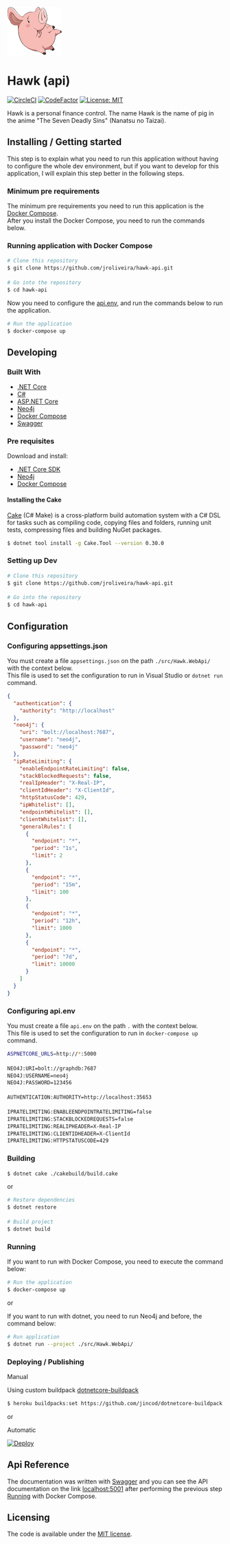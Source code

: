 ![Hawk - logo][hawk_anime]

# Hawk (api)

[![CircleCI](https://circleci.com/gh/jroliveira/hawk-api/tree/master.svg?style=svg&circle-token=d587c191aee3dcb4b2ae7c23132585d36baa9808)](https://circleci.com/gh/jroliveira/hawk-api/tree/master)
[![CodeFactor](https://www.codefactor.io/repository/github/jroliveira/hawk-api/badge)](https://www.codefactor.io/repository/github/jroliveira/hawk-api)
[![License: MIT](http://img.shields.io/badge/license-MIT-blue.svg)](LICENSE)

Hawk is a personal finance control. The name Hawk is the name of pig in the anime "The Seven Deadly Sins" (Nanatsu no Taizai).

## Installing / Getting started

This step is to explain what you need to run this application without having to configure the whole dev environment, but if you want to develop for this application, I will explain this step better in the following steps.

### Minimum pre requirements

The minimum pre requirements you need to run this application is the [Docker Compose](https://docs.docker.com/compose/install/).  
After you install the Docker Compose, you need to run the commands below.

### Running application with Docker Compose

```bash
# Clone this repository
$ git clone https://github.com/jroliveira/hawk-api.git

# Go into the repository
$ cd hawk-api
```

Now you need to configure the [api.env](#configuring-api.env), and run the commands below to run the application.

```bash
# Run the application
$ docker-compose up
```

## Developing

### Built With

 - [.NET Core](https://docs.microsoft.com/en-us/dotnet/core/)
 - [C#](https://docs.microsoft.com/en-us/dotnet/csharp/)
 - [ASP.NET Core](https://docs.microsoft.com/en-ca/aspnet/core/)
 - [Neo4j](https://neo4j.com/developer/)
 - [Docker Compose](https://docs.docker.com/compose/)
 - [Swagger](https://swagger.io/)

### Pre requisites

Download and install:

 - [.NET Core SDK](https://www.microsoft.com/net/download)
 - [Neo4j](https://neo4j.com/download/)
 - [Docker Compose](https://docs.docker.com/compose/install/)

#### Installing the Cake

[Cake](https://github.com/cake-build/cake) (C# Make) is a cross-platform build automation system with a C# DSL for tasks such as compiling code, copying files and folders, running unit tests, compressing files and building NuGet packages.

```bash
$ dotnet tool install -g Cake.Tool --version 0.30.0
```

### Setting up Dev

```bash
# Clone this repository
$ git clone https://github.com/jroliveira/hawk-api.git

# Go into the repository
$ cd hawk-api
```

## Configuration

### Configuring appsettings.json

You must create a file `appsettings.json` on the path `./src/Hawk.WebApi/` with the context below.  
This file is used to set the configuration to run in Visual Studio or `dotnet run` command.

``` json
{
  "authentication": {
    "authority": "http://localhost"
  },
  "neo4j": {
    "uri": "bolt://localhost:7687",
    "username": "neo4j",
    "password": "neo4j"
  },
  "ipRateLimiting": {
    "enableEndpointRateLimiting": false,
    "stackBlockedRequests": false,
    "realIpHeader": "X-Real-IP",
    "clientIdHeader": "X-ClientId",
    "httpStatusCode": 429,
    "ipWhitelist": [],
    "endpointWhitelist": [],
    "clientWhitelist": [],
    "generalRules": [
      {
        "endpoint": "*",
        "period": "1s",
        "limit": 2
      },
      {
        "endpoint": "*",
        "period": "15m",
        "limit": 100
      },
      {
        "endpoint": "*",
        "period": "12h",
        "limit": 1000
      },
      {
        "endpoint": "*",
        "period": "7d",
        "limit": 10000
      }
    ]
  }
}
```

### Configuring api.env

You must create a file `api.env` on the path `.` with the context below.  
This file is used to set the configuration to run in `docker-compose up` command.

```bash
ASPNETCORE_URLS=http://*:5000

NEO4J:URI=bolt://graphdb:7687
NEO4J:USERNAME=neo4j
NEO4J:PASSWORD=123456

AUTHENTICATION:AUTHORITY=http://localhost:35653

IPRATELIMITING:ENABLEENDPOINTRATELIMITING=false
IPRATELIMITING:STACKBLOCKEDREQUESTS=false
IPRATELIMITING:REALIPHEADER=X-Real-IP
IPRATELIMITING:CLIENTIDHEADER=X-ClientId
IPRATELIMITING:HTTPSTATUSCODE=429
```

### Building

```bash
$ dotnet cake ./cakebuild/build.cake
```

or

```bash
# Restore dependencies
$ dotnet restore

# Build project
$ dotnet build
```

### Running

If you want to run with Docker Compose, you need to execute the command below:

```bash
# Run the application
$ docker-compose up
```

or

If you want to run with dotnet, you need to run Neo4j and before, the command below:

```bash
# Run application
$ dotnet run --project ./src/Hawk.WebApi/
```

### Deploying / Publishing

Manual

Using custom buildpack [dotnetcore-buildpack](https://github.com/jincod/dotnetcore-buildpack)

``` bash
$ heroku buildpacks:set https://github.com/jincod/dotnetcore-buildpack
```

or 

Automatic

[![Deploy][heroku_button]][heroku_template]

## Api Reference

The documentation was written with [Swagger](https://swagger.io/) and you can see the API documentation on the link [localhost:5001](http://localhost:5001) after performing the previous step [Running](#running) with Docker Compose.

## Licensing

The code is available under the [MIT license](LICENSE).

[hawk_anime]: docs/images/hawk_anime.png "Hawk - logo"
[vs2017]: https://www.visualstudio.com/vs/whatsnew/
[docker_compose]: https://docs.docker.com/compose/
[heroku_button]: https://www.herokucdn.com/deploy/button.svg
[heroku_template]: https://heroku.com/deploy?template=https://github.com/jroliveira/hawk-api